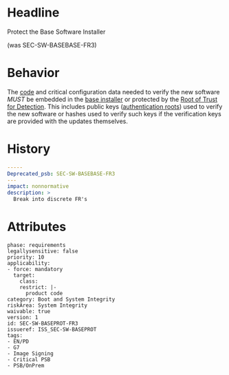 # Headline 
Protect the Base Software Installer 

(was SEC-SW-BASEBASE-FR3)
# Behavior

The [code](#DEF_Code) and critical configuration data 
needed to verify the new software _MUST_ be embedded in the
[base installer](#DEF_BaseInstaller) or protected by the
[Root of Trust for Detection](#DEF_RootOfTrustForDetection).
This includes public keys ([authentication roots](#DEF_AuthenticationRoot))
used to verify the new software or hashes used to
verify such keys if the verification keys are provided with the
updates themselves.

# History

```yaml
-----
Deprecated_psb: SEC-SW-BASEBASE-FR3
---
impact: nonnormative
description: >
  Break into discrete FR's

```

# Attributes

    phase: requirements
    legallysensitive: false
    priority: 10
    applicability:
    - force: mandatory
      target:
        class: 
        restrict: |-
          product code
    category: Boot and System Integrity
    riskArea: System Integrity
    waivable: true
    version: 1
    id: SEC-SW-BASEPROT-FR3
    issueref: ISS_SEC-SW-BASEPROT
    tags:
    - EN/PD
    - G7
    - Image Signing
    - Critical PSB
    - PSB/OnPrem

